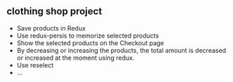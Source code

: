 ## clothing shop project

 - Save products in Redux
 - Use redux-persis to memorize selected products
 - Show the selected products on the Checkout page
 - By decreasing or increasing the products, the total amount is decreased or increased at the moment using redux.
 - Use reselect
 - ...
